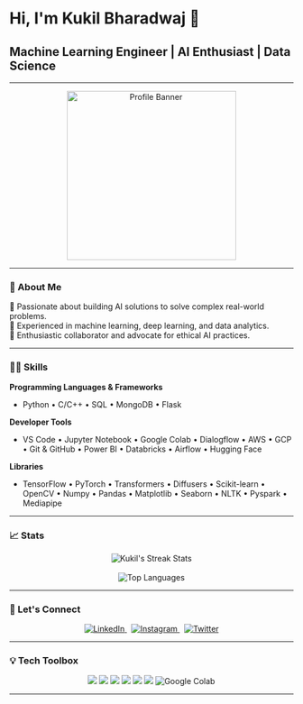# Hi, I'm Kukil Bharadwaj 👋
## Machine Learning Engineer | AI Enthusiast | Data Science

---

<div align="center">
	<img src="https://www.pngarts.com/files/5/Coder-PNG-High-Quality-Image.png" alt="Profile Banner" width="300">
</div>

---

### 🚀 About Me
🔹 Passionate about building AI solutions to solve complex real-world problems.  
🔹 Experienced in machine learning, deep learning, and data analytics.  
🔹 Enthusiastic collaborator and advocate for ethical AI practices.

---

### 🧑‍💻 Skills

**Programming Languages & Frameworks**  
- Python • C/C++ • SQL • MongoDB • Flask

**Developer Tools**  
- VS Code • Jupyter Notebook • Google Colab • Dialogflow • AWS • GCP • Git & GitHub • Power BI • Databricks • Airflow • Hugging Face

**Libraries**  
- TensorFlow • PyTorch • Transformers • Diffusers • Scikit-learn • OpenCV • Numpy • Pandas • Matplotlib • Seaborn • NLTK • Pyspark • Mediapipe

---

### 📈 Stats
<div align="center">
	<img src="https://github-readme-streak-stats.herokuapp.com/?user=Kukilbharadwaj&theme=react" alt="Kukil's Streak Stats">
	<br/><br/>
	<img src="https://github-readme-stats.vercel.app/api/top-langs/?username=Kukilbharadwaj&layout=compact&theme=react" alt="Top Languages">
</div>

---



### 🌟 Let's Connect
<p align="center">
  <a href="https://www.linkedin.com/in/kukil-bharadwaj" target="_blank">
    <img src="https://img.shields.io/badge/LinkedIn-%230077B5.svg?&style=flat-square&logo=linkedin&logoColor=white" alt="LinkedIn">
  </a>
  &nbsp;
  <a href="https://instagram.com/kukilbharadwaj" target="_blank">
    <img src="https://img.shields.io/badge/Instagram-%23E4405F.svg?&style=flat-square&logo=instagram&logoColor=white" alt="Instagram">
  </a>
  &nbsp;
  <a href="https://twitter.com/kukil_bharadwaj?s=09" target="_blank">
    <img src="https://img.shields.io/badge/Twitter-%230077D4.svg?&style=flat-square&logo=twitter&logoColor=white" alt="Twitter">
  </a>
</p>

---

### 💡 Tech Toolbox
<div align="center">
  <img src="https://img.icons8.com/color/48/000000/python.png"/>
  <img src="https://img.icons8.com/color/48/000000/tensorflow.png"/>
  <img src="https://img.icons8.com/color/48/000000/flask.png"/>
  <img src="https://img.icons8.com/color/48/000000/mysql.png"/>
  <img src="https://img.icons8.com/color/48/000000/docker.png"/>
  <img src="https://img.icons8.com/color/48/000000/github.png"/>
  <img src="https://img.icons8.com/color/48/000000/google-colab.png" alt="Google Colab"/>

</div>

---

